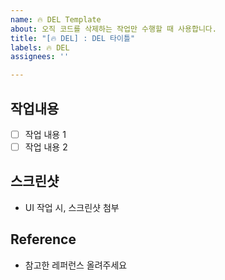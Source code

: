```yaml
---
name: 🔥 DEL Template
about: 오직 코드를 삭제하는 작업만 수행할 때 사용합니다.
title: "[🔥 DEL] : DEL 타이틀"
labels: 🔥 DEL
assignees: ''

---
```


## 작업내용
- [ ] 작업 내용 1
- [ ] 작업 내용 2

## 스크린샷 
- UI 작업 시, 스크린샷 첨부

## Reference
- 참고한 레퍼런스 올려주세요

